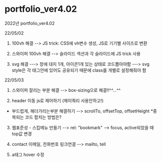 # portfolio_ver4.02
 2022년 portfolio_ver4.02


22/05/02
1. 100vh 해결 
--> JS trick: CSS에 vh변수 생성, JS로 기기별 사이즈로 변환

2. 스와이퍼 100vh 해결
--> 슬라이드 섹션과 각 슬라이드에 JS trick 사용

3. svg 해결
---> 창에 대지 1개, 아이콘1개 있는 상태로 코드뽑아야함 
---> svg style은 각 태그안에 있어도 공유되기 때문에
class를 개별로 설정해줘야 함 


22/05/03
1. 스와이퍼 잘리는 부분 해결
--> box-sizing으로 해결!!^^...^^

2. header 이동 js로 제어하기 (제이쿼리 사용안하고!)
- 부드럽게, 헤더가리는부분 해결하기
--> scrollTo, offsetTop, offsetHeight
*중복되는 코드 합치는 방법은?

3. 웹표준성 - 스킵메뉴 만들기
--> rel: "bookmark"
--> focus, active되었을 때 top값 변경

4. contact 이메일, 전화번호 링크연결
--> mailto, tell

5. a태그 hover 수정